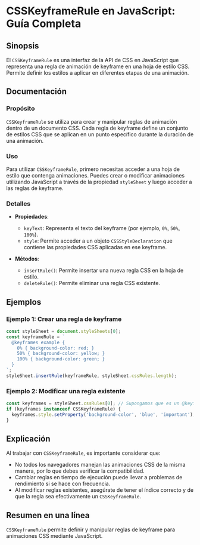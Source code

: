 <!--
Meta Description: # CSSKeyframeRule en JavaScript: Guía Completa ## Sinopsis El `CSSKeyframeRule` es una interfaz de la API de CSS en JavaScript que representa una regl...
Meta Keywords: una, css, csskeyframerule, que, regla
-->

# CSSKeyframeRule en JavaScript: Guía Completa

## Sinopsis
El `CSSKeyframeRule` es una interfaz de la API de CSS en JavaScript que representa una regla de animación de keyframe en una hoja de estilo CSS. Permite definir los estilos a aplicar en diferentes etapas de una animación.

## Documentación
### Propósito
`CSSKeyframeRule` se utiliza para crear y manipular reglas de animación dentro de un documento CSS. Cada regla de keyframe define un conjunto de estilos CSS que se aplican en un punto específico durante la duración de una animación.

### Uso
Para utilizar `CSSKeyframeRule`, primero necesitas acceder a una hoja de estilo que contenga animaciones. Puedes crear o modificar animaciones utilizando JavaScript a través de la propiedad `styleSheet` y luego acceder a las reglas de keyframe.

### Detalles
- **Propiedades**:
  - `keyText`: Representa el texto del keyframe (por ejemplo, `0%`, `50%`, `100%`).
  - `style`: Permite acceder a un objeto `CSSStyleDeclaration` que contiene las propiedades CSS aplicadas en ese keyframe.
  
- **Métodos**:
  - `insertRule()`: Permite insertar una nueva regla CSS en la hoja de estilo.
  - `deleteRule()`: Permite eliminar una regla CSS existente.

## Ejemplos
### Ejemplo 1: Crear una regla de keyframe
```javascript
const styleSheet = document.styleSheets[0];
const keyframeRule = `
  @keyframes example {
    0% { background-color: red; }
    50% { background-color: yellow; }
    100% { background-color: green; }
  }
`;
styleSheet.insertRule(keyframeRule, styleSheet.cssRules.length);
```

### Ejemplo 2: Modificar una regla existente
```javascript
const keyframes = styleSheet.cssRules[0]; // Supongamos que es un @keyframes
if (keyframes instanceof CSSKeyframeRule) {
  keyframes.style.setProperty('background-color', 'blue', 'important');
}
```

## Explicación
Al trabajar con `CSSKeyframeRule`, es importante considerar que:
- No todos los navegadores manejan las animaciones CSS de la misma manera, por lo que debes verificar la compatibilidad.
- Cambiar reglas en tiempo de ejecución puede llevar a problemas de rendimiento si se hace con frecuencia.
- Al modificar reglas existentes, asegúrate de tener el índice correcto y de que la regla sea efectivamente un `CSSKeyframeRule`.

## Resumen en una línea
`CSSKeyframeRule` permite definir y manipular reglas de keyframe para animaciones CSS mediante JavaScript.